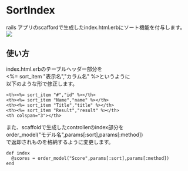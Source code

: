 # SortIndex
rails アプリのscaffordで生成したindex.html.erbにソート機能を付与します。
![](http://www.gakusmemo.com/wp-content/uploads/2017/10/Untitled.gif)

## 使い方
index.html.erbのテーブルヘッダー部分を  
<%= sort_item "表示名","カラム名" %>というように  
以下のような形で修正します。

    <th><%= sort_item "#","id" %></th>
    <th><%= sort_item "Name","name" %></th>
    <th><%= sort_item "Title","title" %></th>
    <th><%= sort_item "Result","result" %></th>
    <th colspan="3"></th>

また、scaffoldで生成したcontrollerのindex部分を  
order_model("モデル名",params[:sort],params[:method])  
で返却されものを格納するように変更します。

    def index
      @scores = order_model("Score",params[:sort],params[:method])
    end
